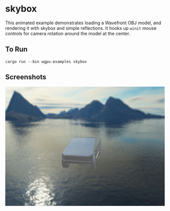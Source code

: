 # skybox

This animated example demonstrates loading a Wavefront OBJ model, and rendering it with skybox and simple reflections.
It hooks up `winit` mouse controls for camera rotation around the model at the center.

## To Run

```
cargo run --bin wgpu-examples skybox
```

## Screenshots

![Skybox](./screenshot.png)
